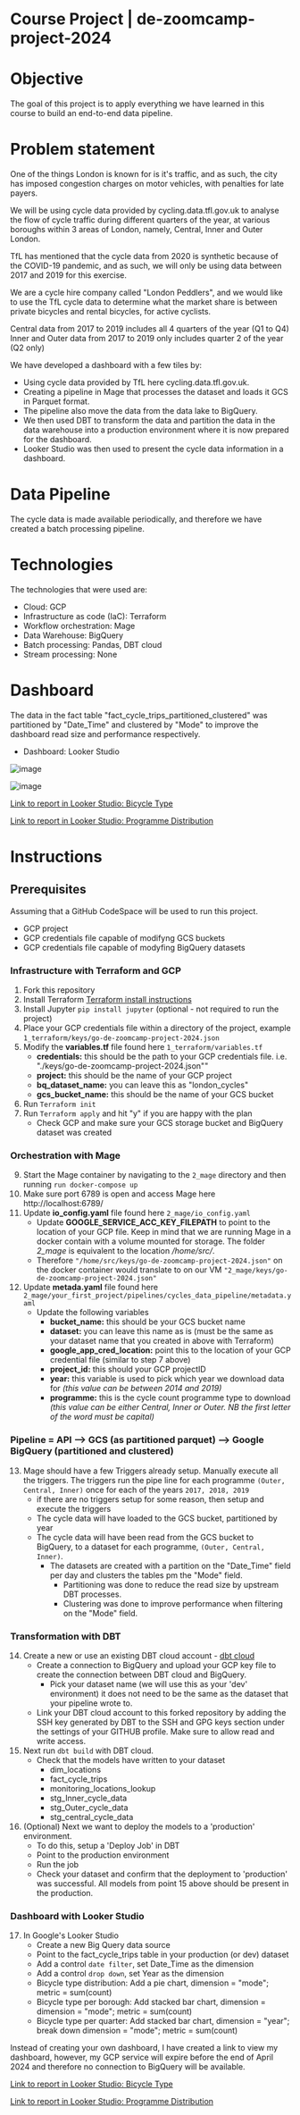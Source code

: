 # Course Project | de-zoomcamp-project-2024

# Objective
The goal of this project is to apply everything we have learned in this course to build an end-to-end data pipeline.

# Problem statement
One of the things London is known for is it's traffic, and as such, the city has imposed congestion charges on motor vehicles, with penalties for late payers.

We will be using cycle data provided by cycling.data.tfl.gov.uk to analyse the flow of cycle traffic during different quarters of the year, at various boroughs within 3 areas of London, namely, Central, Inner and Outer London.

TfL has mentioned that the cycle data from 2020 is synthetic because of the COVID-19 pandemic, and as such, we will only be using data between 2017 and 2019 for this exercise.

We are a cycle hire company called "London Peddlers", and we would like to use the TfL cycle data to determine what the market share is between private bicycles and rental bicycles, for active cyclists. 

Central data from 2017 to 2019 includes all 4 quarters of the year (Q1 to Q4)
Inner and Outer data from 2017 to 2019 only includes quarter 2 of the year (Q2 only)

We have developed a dashboard with a few tiles by:

- Using cycle data provided by TfL here cycling.data.tfl.gov.uk.
- Creating a pipeline in Mage that processes the dataset and loads it GCS in Parquet format.
- The pipeline also move the data from the data lake to BigQuery.
- We then used DBT to transform the data and partition the data in the data warehouse into a production environment where it is now prepared for the dashboard.
- Looker Studio was then used to present the cycle data information in a dashboard.

# Data Pipeline
The cycle data is made available periodically, and therefore we have created a batch processing pipeline.


# Technologies
The technologies that were used are:

- Cloud: GCP
- Infrastructure as code (IaC): Terraform
- Workflow orchestration: Mage
- Data Warehouse: BigQuery
- Batch processing: Pandas, DBT cloud
- Stream processing: None


# Dashboard

The data in the fact table "fact_cycle_trips_partitioned_clustered" was partitioned by "Date_Time" and clustered by "Mode" to improve the dashboard read size and performance respectively. 
- Dashboard: Looker Studio

![image](https://github.com/goleastro/go-de-zoomcamp-project-2024/assets/20685550/2d6f2c47-b68d-4b9e-aaa5-99ffc5e42f45)

![image](https://github.com/goleastro/go-de-zoomcamp-project-2024/assets/20685550/f89fd1b9-33d0-4aa9-8bd6-567cc5e97cbd)


[Link to report in Looker Studio: Bicycle Type](https://lookerstudio.google.com/embed/reporting/ceeb797d-56f9-4f4f-8444-01dcef35ab73/page/p_dugtlfrdgd)

[Link to report in Looker Studio: Programme Distribution](https://lookerstudio.google.com/embed/reporting/ceeb797d-56f9-4f4f-8444-01dcef35ab73/page/zylwD)


# Instructions

## Prerequisites
Assuming that a GitHub CodeSpace will be used to run this project.
- GCP project
- GCP credentials file capable of modifyng GCS buckets
- GCP credentials file capable of modyfing BigQuery datasets

### Infrastructure with Terraform and GCP
1. Fork this repository
2. Install Terraform [Terraform install instructions](https://developer.hashicorp.com/terraform/install)
3. Install Jupyter `pip install jupyter` (optional - not required to run the project)
4. Place your GCP credentials file within a directory of the project, example `1_terraform/keys/go-de-zoomcamp-project-2024.json`
5. Modify the **variables.tf** file found here `1_terraform/variables.tf`
     - **credentials:** this should be the path to your GCP credentials file. i.e. "./keys/go-de-zoomcamp-project-2024.json""
     - **project:** this should be the name of your GCP project
     - **bq_dataset_name:** you can leave this as "london_cycles"
     - **gcs_bucket_name:** this should be the name of your GCS bucket
6. Run `Terraform init`
7. Run `Terraform apply` and hit "y" if you are happy with the plan
     - Check GCP and make sure your GCS storage bucket and BigQuery dataset was created
### Orchestration with Mage
9. Start the Mage container by navigating to the `2_mage` directory and then running `run docker-compose up`
10. Make sure port 6789 is open and access Mage here http://localhost:6789/ 
11. Update **io_config.yaml** file found here `2_mage/io_config.yaml`
     - Update **GOOGLE_SERVICE_ACC_KEY_FILEPATH** to point to the location of your GCP file. Keep in mind that we are running Mage in a docker contain with a volume mounted for storage. The folder _2_mage_ is equivalent to the location _/home/src/_.
     - Therefore `"/home/src/keys/go-de-zoomcamp-project-2024.json"` on the docker container would translate to on our VM `"2_mage/keys/go-de-zoomcamp-project-2024.json"`
12. Update **metada.yaml** file found here `2_mage/your_first_project/pipelines/cycles_data_pipeline/metadata.yaml`
     - Update the following variables
          - **bucket_name:** this should be your GCS bucket name
          - **dataset:** you can leave this name as is (must be the same as your dataset name that you created in above with Terraform)
          - **google_app_cred_location:** point this to the location of your GCP credential file (similar to step 7 above)
          - **project_id:** this should your GCP projectID
          - **year:** this variable is used to pick which year we download data for _(this value can be between 2014 and 2019)_
          - **programme:** this is the cycle count programme type to download _(this value can be either Central, Inner or Outer. NB the first letter of the word must be capital)_
### Pipeline = API --> GCS (as partitioned parquet) --> Google BigQuery (partitioned and clustered)
13. Mage should have a few Triggers already setup. Manually execute all the triggers. The triggers run the pipe line for each programme `(Outer, Central, Inner)` once for each of the years `2017, 2018, 2019`
     - if there are no triggers setup for some reason, then setup and execute the triggers
     - The cycle data will have loaded to the GCS bucket, partitioned by year
     - The cycle data will have been read from the GCS bucket to BigQuery, to a dataset for each programme, `(Outer, Central, Inner)`.
          - The datasets are created with a partition on the "Date_Time" field per day and clusters the tables pm the "Mode" field.
               - Partitioning was done to reduce the read size by upstream DBT processes.
               - Clustering was done to improve performance when filtering on the "Mode" field.
### Transformation with DBT
14. Create a new or use an existing DBT cloud account - [dbt cloud](https://www.getdbt.com/)
     - Create a connection to BigQuery and upload your GCP key file to create the connection between DBT cloud and BigQuery.
          - Pick your dataset name (we will use this as your 'dev' environment) it does not need to be the same as the dataset that your pipeline wrote to.
     - Link your DBT cloud account to this forked repository by adding the SSH key generated by DBT to the SSH and GPG keys section under the settings of your GITHUB profile. Make sure to allow read and write access.          
15. Next run `dbt build` with DBT cloud.
     - Check that the models have written to your dataset
          - dim_locations
          - fact_cycle_trips
          - monitoring_locations_lookup
          - stg_Inner_cycle_data
          - stg_Outer_cycle_data
          - stg_central_cycle_data  
16. (Optional) Next we want to deploy the models to a 'production' environment.
     - To do this, setup a 'Deploy Job' in DBT
     - Point to the production environment
     - Run the job
     - Check your dataset and confirm that the deployment to 'production' was successful. All models from point 15 above should be present in the production.
### Dashboard with Looker Studio
17. In Google's Looker Studio
     - Create a new Big Query data source
     - Point to the fact_cycle_trips table in your production (or dev) dataset
     - Add a control `date filter`, set Date_Time as the dimension
     - Add a control `drop down`, set Year as the dimension
     - Bicycle type distribution: Add a pie chart, dimension = "mode"; metric = sum(count)
     - Bicycle type per borough: Add stacked bar chart, dimension = dimension = "mode"; metric = sum(count)
     - Bicycle type per quarter: Add stacked bar chart, dimension = "year"; break down dimension = "mode"; metric = sum(count)

Instead of creating your own dashboard, I have created a link to view my dashboard, however, my GCP service will expire before the end of April 2024 and therefore no connection to BigQuery will be available.

[Link to report in Looker Studio: Bicycle Type](https://lookerstudio.google.com/embed/reporting/ceeb797d-56f9-4f4f-8444-01dcef35ab73/page/p_dugtlfrdgd)

[Link to report in Looker Studio: Programme Distribution](https://lookerstudio.google.com/embed/reporting/ceeb797d-56f9-4f4f-8444-01dcef35ab73/page/zylwD)
